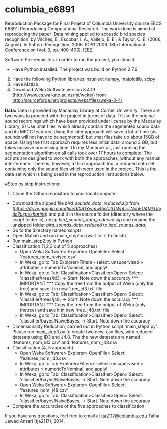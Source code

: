 columbia_e6891
============================

Reproduction Package for Final Project of Columbia University course EECS E6891: Reproducing Computational Research. The work done is aimed at reproducing the paper 'Data mining applied to acoustic bird species recognition' by Vilches, E., Escobar, I. A., Vallejo, E. E., &amp; Taylor, C. E. (2006, August). In Pattern Recognition, 2006. ICPR 2006. 18th International Conference on (Vol. 3, pp. 400-403). IEEE.

Software Pre-requisites. In order to run the project, you should:
* Have Python installed. The project was build on Python 2.7.6
2. Have the following Python libraries installed: numpy, matplotlib, scipy
3. Have Matlab 
4. Download Weka Softwate version 3.4.19 (http://www.cs.waikato.ac.nz/ml/weka/) from http://sourceforge.net/projects/weka/files/weka-3-4/


**Data:**
Data is provided by Macaulay Library at Cornell University. 
There are two ways to proceed with the project in terms of data. 1) Use the original sound recordings which have been provided under license by the Macaulay Library, 2) Use .mat files, which already contain the segmented sound data and its MFCC features. Using the later approach will save a lot of time (as sounds will not have to be segmented) but .mat files take up about 15GB of space. Using the first approach requires less initial data, around 3 GB, but takes massive processing time. On my Macbook air, just running the segmentation algorithm on all calls took over 17 hours to complete! The scripts are designed to work with both the approaches, without any manual interference.
There is, however, a third approach too, a reduced data set containing only the sound files which were used in the project. This is the data set which is being used in the reproduction instructions below.


#Step by step Instructions:
1. Clone the Github repository to your local computer
* Download the zipped file *bird_sounds_data_reduced.zip* from *(https://drive.google.com/file/d/0B1Ywmwt5sCj3TWpLcTNobFU4MkU/edit?usp=sharing)* and put it in the source folder (directory where the *script* folder is), unzip *bird_sounds_data_reduced.zip* and rename the unzipped folder *bird_sounds_data_reduced* to *bird_sounds_data*.
* Go to the directory named *scripts*
* Open Matlab and run main_step1.m (wait for it to finish)
* Run main_step2.py in Python
* Classification (1,2,3 out of 5 approaches)
  * Open Weka Software> Explorer> OpenFile> Select: 'features_nom_revised.csv'
  * In Weka, go to Tab Explorer>Filters> select: unsupervised > attributes > numericToNominal, and apply!
  * In Weka, go to Tab: Classification>Classifier>Open> Select: 'classifier/trees/id3; -> Start. Note down the accuracy *** IMPORTANT *** Copy the tree from the output of Weka (only the tree) and save it in new 'tree_id3.txt' file.
  * In Weka, go to Tab: Classification>Classifier>Open> Select: 'classifier/trees/j48; -> Start. Note down the accuracy *** IMPORTANT *** Copy the tree from the output of Weka (only thetree) and save it in new 'tree_j48.txt' file.
  * In Weka, go to Tab: Classification>Classifier>Open> Select: 'classifier/bayes/NaiveBayes; -> Start. Note down the accuracy
* Dimensionality Reduction, carried out in Python script 'main_step3.py'. Please run main_step3.py to create two new .csv files, with reduced datasets using ID3 and J4.8. The the new datasets are named 'features_nom_id3.csv' and 'features_nom_j48.csv'
* Classification (4, 5 approach)
    * Open Weka Software> Explorer> OpenFile> Select: 'features_nom_id3.csv'
    * In Weka, go to Tab Explorer>Filters> select: unsupervised > attributes > numericToNominal, and apply!
    * In Weka, go to Tab: Classification>Classifier>Open> Select: 'classifier/bayes/NaiveBayes; -> Start. Note down the accuracy
    * Open Weka Software> Explorer> OpenFile> Select: 'features_nom_j48.csv'
    * In Weka, go to Tab: Classification>Classifier>Open> Select: 'classifier/bayes/NaiveBayes; -> Start. Note down the accuracy
* Compare the accuracies of the five approaches to classification


If you have any questions, feel free to email at tja2117@columbia.edu
Talha Jawad Ansari (tja2117), 2014.

